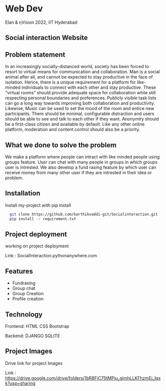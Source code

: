 # Web Dev
Elan & ηVision 2022, IIT Hyderabad
## Social interaction Website

## Problem statement
In an increasingly socially-distanced world, society has been forced to resort to virtual means for communication and collaboration. Man is a social animal after all, and cannot be expected to stay productive in the face of isolation. Hence, there is a unique requirement for a platform for like-minded individuals to connect with each other and stay productive. These “virtual rooms” should provide adequate space for collaboration while still respecting personal boundaries and preferences. Publicly visible task lists can go a long way towards improving both collaboration and productivity. Likewise, Music can be used to set the mood of the room and entice new participants. There should be minimal, configurable distraction and users should be able to see and talk to each other if they want. Anonymity should be a first-class citizen and available by default. Like any other online platform, moderation and content control should also be a priority.


## What we done to solve the problem

We make a platform where people can intract with like minded people using groups feature. User can chat with many people in groups in which groups user is intrested.
We also develop a fund rasing feature by which user can receive money from many other user if they are intrested in their idea or problem.

## Installation

Install my-project with pip install

```bash
  git clone https://github.com/karthikvaddi-git/Socialinteraction.git
  pip install -r requirement.txt
```

## Project deployment

working on project deployment

Link : SocialInteraction.pythonanywhere.com
## Features

- Fundrasing
- Group chat
- Group Creation
- Profile creation


## Technology 

Frontend:
 HTML 
 CSS 
Bootstrap

Backend:
 DJANGO
 SQLITE 

## Project Images

Drive link for project Images

Link : https://drive.google.com/drive/folders/1bR8FjC75tMPiu_gimhLLKFhzmEj_lqxk?usp=sharing
